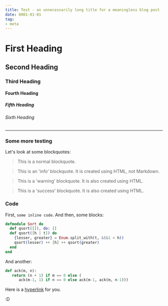 ```yaml
---
title: Test - an unnecessarily long title for a meaningless blog post
date: 0001-01-01
tag:
- meta
---
```


# First Heading

## Second Heading

### Third Heading

#### Fourth Heading

##### Fifth Heading

###### Sixth Heading

<hr>

### Some more testing

Let's look at some blockquotes:

> This is a normal blockquote.

<blockquote class="info">
    This is an 'info' blockquote. It is created using HTML, not Markdown.
</blockquote>

<blockquote class="warning">
    This is a 'warning' blockquote. It is also created using HTML.
</blockquote>

<blockquote class="success">
    This is a 'success' blockquote. It is also created using HTML.
</blockquote>

### Code

First, `some inline code`. And then, some blocks:

```elixir
defmodule Sort do
  def qsort([]), do: []
  def qsort([h | t]) do
    {lesser, greater} = Enum.split_with(t, &(&1 < h))
    qsort(lesser) ++ [h] ++ qsort(greater)
  end
end
```

And another:

```python
def ack(m, n):
   return (n + 1) if m == 0 else (
      ack(m-1, 1) if n == 0 else ack(m-1, ack(m, n-1)))
```

Here is a <a href="/">hyperlink</a> for you.

:D

